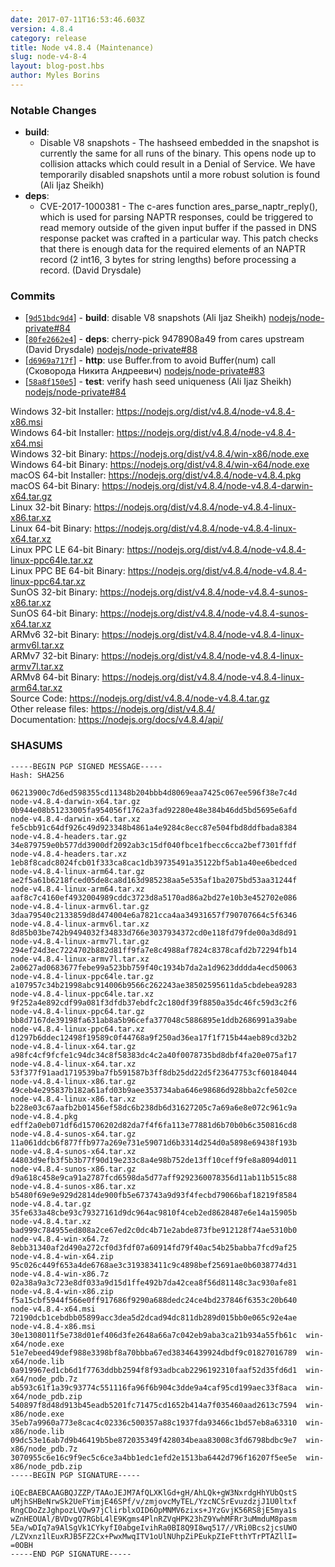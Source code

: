 ```yaml
---
date: 2017-07-11T16:53:46.603Z
version: 4.8.4
category: release
title: Node v4.8.4 (Maintenance)
slug: node-v4-8-4
layout: blog-post.hbs
author: Myles Borins
---
```


### Notable Changes

* **build**:
  - Disable V8 snapshots - The hashseed embedded in the snapshot is currently the same for all runs of the binary. This opens node up to collision attacks which could result in a Denial of Service. We have temporarily disabled snapshots until a more robust solution is found (Ali Ijaz Sheikh)
* **deps**:
  - CVE-2017-1000381 - The c-ares function ares_parse_naptr_reply(), which is used for parsing NAPTR responses, could be triggered to read memory outside of the given input buffer if the passed in DNS response packet was crafted in a particular way. This patch checks that there is enough data for the required elements of an NAPTR record (2 int16, 3 bytes for string lengths) before processing a record. (David Drysdale)

### Commits

* [[`9d51bdc9d4`](https://github.com/nodejs/node/commit/9d51bdc9d4)] - **build**: disable V8 snapshots (Ali Ijaz Sheikh) [nodejs/node-private#84](https://github.com/nodejs/node-private/pull/84)
* [[`80fe2662e4`](https://github.com/nodejs/node/commit/80fe2662e4)] - **deps**: cherry-pick 9478908a49 from cares upstream (David Drysdale) [nodejs/node-private#88](https://github.com/nodejs/node-private/pull/88)
* [[`d6969a717f`](https://github.com/nodejs/node/commit/d6969a717f)] - **http**: use Buffer.from to avoid Buffer(num) call (Сковорода Никита Андреевич) [nodejs/node-private#83](https://github.com/nodejs/node-private/pull/83)
* [[`58a8f150e5`](https://github.com/nodejs/node/commit/58a8f150e5)] - **test**: verify hash seed uniqueness (Ali Ijaz Sheikh) [nodejs/node-private#84](https://github.com/nodejs/node-private/pull/84)

Windows 32-bit Installer: https://nodejs.org/dist/v4.8.4/node-v4.8.4-x86.msi<br>
Windows 64-bit Installer: https://nodejs.org/dist/v4.8.4/node-v4.8.4-x64.msi<br>
Windows 32-bit Binary: https://nodejs.org/dist/v4.8.4/win-x86/node.exe<br>
Windows 64-bit Binary: https://nodejs.org/dist/v4.8.4/win-x64/node.exe<br>
macOS 64-bit Installer: https://nodejs.org/dist/v4.8.4/node-v4.8.4.pkg<br>
macOS 64-bit Binary: https://nodejs.org/dist/v4.8.4/node-v4.8.4-darwin-x64.tar.gz<br>
Linux 32-bit Binary: https://nodejs.org/dist/v4.8.4/node-v4.8.4-linux-x86.tar.xz<br>
Linux 64-bit Binary: https://nodejs.org/dist/v4.8.4/node-v4.8.4-linux-x64.tar.xz<br>
Linux PPC LE 64-bit Binary: https://nodejs.org/dist/v4.8.4/node-v4.8.4-linux-ppc64le.tar.xz<br>
Linux PPC BE 64-bit Binary: https://nodejs.org/dist/v4.8.4/node-v4.8.4-linux-ppc64.tar.xz<br>
SunOS 32-bit Binary: https://nodejs.org/dist/v4.8.4/node-v4.8.4-sunos-x86.tar.xz<br>
SunOS 64-bit Binary: https://nodejs.org/dist/v4.8.4/node-v4.8.4-sunos-x64.tar.xz<br>
ARMv6 32-bit Binary: https://nodejs.org/dist/v4.8.4/node-v4.8.4-linux-armv6l.tar.xz<br>
ARMv7 32-bit Binary: https://nodejs.org/dist/v4.8.4/node-v4.8.4-linux-armv7l.tar.xz<br>
ARMv8 64-bit Binary: https://nodejs.org/dist/v4.8.4/node-v4.8.4-linux-arm64.tar.xz<br>
Source Code: https://nodejs.org/dist/v4.8.4/node-v4.8.4.tar.gz<br>
Other release files: https://nodejs.org/dist/v4.8.4/<br>
Documentation: https://nodejs.org/docs/v4.8.4/api/

<h3 id="shasums">SHASUMS</h3>

```
-----BEGIN PGP SIGNED MESSAGE-----
Hash: SHA256

06213900c7d6ed598355cd11348b204bbb4d8069eaa7425c067ee596f38e7c4d  node-v4.8.4-darwin-x64.tar.gz
0b944e08b51233005fa954056f1762a3fad92280e48e384b46dd5bd5695e6afd  node-v4.8.4-darwin-x64.tar.xz
fe5cbb91c64df926c49d923348b4861a4e9284c8ecc87e504fbd8ddfbada8384  node-v4.8.4-headers.tar.gz
34e879759e0b577dd3900df2092ab3c15df040fbce1fbecc6cca2bef7301ffdf  node-v4.8.4-headers.tar.xz
1eb8f8cadc8024fcb01f333ca8cac1db39735491a35122bf5ab1a40ee6bedced  node-v4.8.4-linux-arm64.tar.gz
ae2f5a61b6218fced05de8ca8d163d985238aa5e535af1ba2075bd53aa31244f  node-v4.8.4-linux-arm64.tar.xz
aaf8c7c4160ef4932004989cddc3723d8a5170ad86a2bd27e10b3e452702e086  node-v4.8.4-linux-armv6l.tar.gz
3daa79540c2133859d8d474004e6a7821cca4aa34931657f790707664c5f6346  node-v4.8.4-linux-armv6l.tar.xz
8d85b03be742b9494032f34833d766e3037934372cd0e118fd79fde00a3d8d91  node-v4.8.4-linux-armv7l.tar.gz
294ef24d3ec7224702b882d81ff9fa7e8c4988af7824c8378cafd2b72294fb14  node-v4.8.4-linux-armv7l.tar.xz
2a0627ad0683677febe99a523bb759f40c1934b7da2a1d9623dddda4ecd50063  node-v4.8.4-linux-ppc64le.tar.gz
a107957c34b21998abc914006b9566c262243ae38502595611da5cbdebea9283  node-v4.8.4-linux-ppc64le.tar.xz
9f252a4e892cdf99a081f3dfdb37ebdfc2c180df39f8850a35dc46fc59d3c2f6  node-v4.8.4-linux-ppc64.tar.gz
bb8d7167de39198fa631ab8a5b96cefa377048c5886895e1ddb2686991a39abe  node-v4.8.4-linux-ppc64.tar.xz
d1297b6ddec12498f19589c0f44768a9f250ad36ea17f1f715b44aeb89cd32b2  node-v4.8.4-linux-x64.tar.gz
a98fc4cf9fcfe1c94dc34c8f58383dc4c2a40f0078735bd8dbf4fa20e075af17  node-v4.8.4-linux-x64.tar.xz
53f377f91aad1719539ba7fb591587b3ff8db25dd22d5f23647753cf60184044  node-v4.8.4-linux-x86.tar.gz
49ceb4e295837b182a61afd03b9aee353734aba646e98686d928bba2cfe502ce  node-v4.8.4-linux-x86.tar.xz
b228e03c67aafb2b01456ef58dc6b238db6d31627205c7a69a6e8e072c961c9a  node-v4.8.4.pkg
edff2a0eb071df6d15706202d82da7f4f6fa113e77881d6b70b0b6c350816cd8  node-v4.8.4-sunos-x64.tar.gz
11a061ddcb6f877ffb977a269e731e59071d6b3314d254d0a5898e69438f193b  node-v4.8.4-sunos-x64.tar.xz
44803d9efb3f5b3b77f90d19e233c8a4e98b752de13ff10ceff9fe8a8094d011  node-v4.8.4-sunos-x86.tar.gz
d9a618c458e9ca91a2787fcd6598da5d77aff9292360078356d11ab11b515c88  node-v4.8.4-sunos-x86.tar.xz
b5480f69e9e929d2814de900fb5e673743a9d93f4fecbd79066baf18219f8584  node-v4.8.4.tar.gz
35fe633a48cbe93c79327161d9dc964ac9810f4ceb2ed8628487e6e14a15905b  node-v4.8.4.tar.xz
bad999c784955ed808a2ce67ed2c0dc4b71e2abde873fbe912128f74ae5310b0  node-v4.8.4-win-x64.7z
8ebb31340af2d490a272cf0d3fdf07a60914fd79f40ac54b25babba7fcd9af25  node-v4.8.4-win-x64.zip
95c026c449f653a4de6768ae3c319383411c9c4898bef25691ae0b6038774d31  node-v4.8.4-win-x86.7z
02a38a9a3c723e8df033a9d15d1ffe492b7da42cea8f56d81148c3ac930afe81  node-v4.8.4-win-x86.zip
f5a15cbf5944f566e0ff917686f9290a688dedc24ce4bd237846f6353c20b640  node-v4.8.4-x64.msi
72190dcb1cebdbb05899acc3dea5d2dcad94dc811db289d015bb0e065c92e4ae  node-v4.8.4-x86.msi
30e1308011f5e738d01ef406d3fe2648a66a7c042eb9aba3ca21b934a55fb61c  win-x64/node.exe
51e7ebeed49def988e3398bf8a70bbba67ed38346439924dbdf9c01827016789  win-x64/node.lib
0a919967ed1cb6d1f7763ddbb2594f8f93adbcab2296192310faaf52d35fd6d1  win-x64/node_pdb.7z
ab593c61f1a39c93774c551116fa96f6b904c3dde9a4caf95cd199aec33f8aca  win-x64/node_pdb.zip
540897f8d48d913b45eadb5201fc71475cd1652b414a7f035460aad2613c7594  win-x86/node.exe
35eb7a9960a773e8cac4c02336c500357a88c1937fda93466c1bd57eb8a63310  win-x86/node.lib
09dc53e16ab7d9b46419b5be872035349f428034beaa83008c3fd6798bdbc9e7  win-x86/node_pdb.7z
3070955c6e16c9f9ec5c6ce3a4bb1edc1efd2e1513ba6442d796f16207f5ee5e  win-x86/node_pdb.zip
-----BEGIN PGP SIGNATURE-----

iQEcBAEBCAAGBQJZZP/TAAoJEJM7AfQLXKlGd+gH/AhLQk+gW3NxrdgHhYUbQstS
uMjhSHBeNrwSk2UeFYimjE46SPf/v/zmjovcMyTEL/YzcNCSrEvuzdzjJ1U0ltxf
RngCDoZzJghpozLVQw97jClirblxOID6OpMNMV6zixs+JYzGvjK56RS8jE5mya1s
wZnHEOUAl/BVDvgQ7RGbL4lE9Kgms4PlnRZVqHPK23hZ9YwhMFRr3uMmduM8pasm
5Ea/wDIq7a9AlSgVk1CYkyfI0abgeIvihRa0BI8Q9I8wq517//VRi0Bcs2jcsUWO
/LZVxnz1lEuxRJB5FZ2Cx+PwxMwqITV1oUlNUhpZiPEukpZIeFtthYTrPTAZllI=
=0OBH
-----END PGP SIGNATURE-----

```
